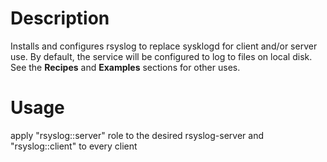 Description
===========

Installs and configures rsyslog to replace sysklogd for client and/or
server use. By default, the service will be configured to log to
files on local disk. See the __Recipes__ and __Examples__ sections
for other uses.

Usage
=====

apply "rsyslog::server" role to the desired rsyslog-server and "rsyslog::client" to every client 